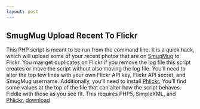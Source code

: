 ```yaml
---
layout: post
---
```

## SmugMug Upload Recent To Flickr
This PHP script is meant to be run from the command line. It is a quick
hack, which will upload some of your recent photos that are on
[SmugMug][] to Flickr. You may get duplicates on Flickr if you remove
the log file this script creates or move the script without also moving
the log file. You’ll need to alter the top few lines with your own
Flickr API key, Flickr API secret, and SmugMug username. Additionally,
you’ll need to install [Phlickr.][] You’ll find some values at the top
of the file that can alter how the script behaves.  Fiddle with those as
you see fit. This requires PHP5, SimpleXML, and [Phlickr.][]
[download][]

  [SmugMug]: http://smugmug.com/
  [Phlickr.]: http://drewish.com/projects/phlickr/
  [download]: /smugmug/export_recent_to_flickr.phps
